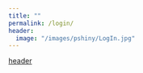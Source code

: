 ```yaml
---
title: ""
permalink: /login/
header:
  image: "/images/pshiny/LogIn.jpg"
---
```


[header](https://pshiny.github.io/new-project/)
